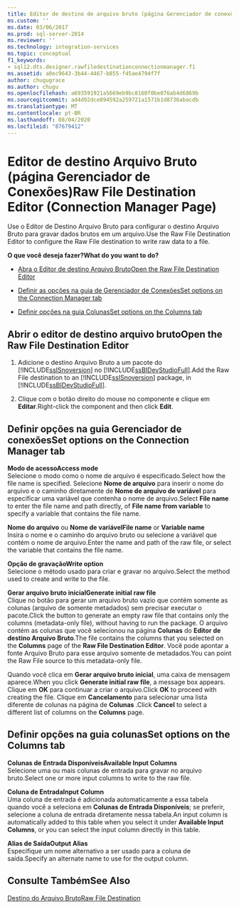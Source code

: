 ```yaml
---
title: Editor de destino de arquivo bruto (página Gerenciador de conexões) | Microsoft Docs
ms.custom: ''
ms.date: 03/06/2017
ms.prod: sql-server-2014
ms.reviewer: ''
ms.technology: integration-services
ms.topic: conceptual
f1_keywords:
- sql12.dts.designer.rawfiledestinationconnectionmanager.f1
ms.assetid: a0ec9643-3b44-4467-b855-f45ae4794f7f
author: chugugrace
ms.author: chugu
ms.openlocfilehash: a693591921a5669eb9bc8160f0be076ab4d6869b
ms.sourcegitcommit: ad4d92dce894592a259721a1571b1d8736abacdb
ms.translationtype: MT
ms.contentlocale: pt-BR
ms.lasthandoff: 08/04/2020
ms.locfileid: "87679412"
---
```

# <a name="raw-file-destination-editor-connection-manager-page"></a><span data-ttu-id="811b3-102">Editor de destino Arquivo Bruto (página Gerenciador de Conexões)</span><span class="sxs-lookup"><span data-stu-id="811b3-102">Raw File Destination Editor (Connection Manager Page)</span></span>
  <span data-ttu-id="811b3-103">Use o Editor de Destino Arquivo Bruto para configurar o destino Arquivo Bruto para gravar dados brutos em um arquivo.</span><span class="sxs-lookup"><span data-stu-id="811b3-103">Use the Raw File Destination Editor to configure the Raw File destination to write raw data to a file.</span></span>  
  
 <span data-ttu-id="811b3-104">**O que você deseja fazer?**</span><span class="sxs-lookup"><span data-stu-id="811b3-104">**What do you want to do?**</span></span>  
  
-   [<span data-ttu-id="811b3-105">Abra o Editor de destino Arquivo Bruto</span><span class="sxs-lookup"><span data-stu-id="811b3-105">Open the Raw File Destination Editor</span></span>](#open)  
  
-   [<span data-ttu-id="811b3-106">Definir as opções na guia de Gerenciador de Conexões</span><span class="sxs-lookup"><span data-stu-id="811b3-106">Set options on the Connection Manager tab</span></span>](#connection)  
  
-   [<span data-ttu-id="811b3-107">Definir opções na guia Colunas</span><span class="sxs-lookup"><span data-stu-id="811b3-107">Set options on the Columns tab</span></span>](#mapping)  
  
##  <a name="open-the-raw-file-destination-editor"></a><a name="open"></a><span data-ttu-id="811b3-108">Abrir o editor de destino arquivo bruto</span><span class="sxs-lookup"><span data-stu-id="811b3-108">Open the Raw File Destination Editor</span></span>  
  
1.  <span data-ttu-id="811b3-109">Adicione o destino Arquivo Bruto a um pacote do [!INCLUDE[ssISnoversion](../includes/ssisnoversion-md.md)] no [!INCLUDE[ssBIDevStudioFull](../includes/ssbidevstudiofull-md.md)].</span><span class="sxs-lookup"><span data-stu-id="811b3-109">Add the Raw File destination to an [!INCLUDE[ssISnoversion](../includes/ssisnoversion-md.md)] package, in [!INCLUDE[ssBIDevStudioFull](../includes/ssbidevstudiofull-md.md)].</span></span>  
  
2.  <span data-ttu-id="811b3-110">Clique com o botão direito do mouse no componente e clique em **Editar**.</span><span class="sxs-lookup"><span data-stu-id="811b3-110">Right-click the component and then click **Edit**.</span></span>  
  
##  <a name="set-options-on-the-connection-manager-tab"></a><a name="connection"></a><span data-ttu-id="811b3-111">Definir opções na guia Gerenciador de conexões</span><span class="sxs-lookup"><span data-stu-id="811b3-111">Set options on the Connection Manager tab</span></span>  
 <span data-ttu-id="811b3-112">**Modo de acesso**</span><span class="sxs-lookup"><span data-stu-id="811b3-112">**Access mode**</span></span>  
 <span data-ttu-id="811b3-113">Selecione o modo como o nome de arquivo é especificado.</span><span class="sxs-lookup"><span data-stu-id="811b3-113">Select how the file name is specified.</span></span> <span data-ttu-id="811b3-114">Selecione **Nome de arquivo** para inserir o nome do arquivo e o caminho diretamente de **Nome de arquivo de variável** para especificar uma variável que contenha o nome de arquivo.</span><span class="sxs-lookup"><span data-stu-id="811b3-114">Select **File name** to enter the file name and path directly, of **File name from variable** to specify a variable that contains the file name.</span></span>  
  
 <span data-ttu-id="811b3-115">**Nome do arquivo** ou **Nome de variável**</span><span class="sxs-lookup"><span data-stu-id="811b3-115">**File name** or **Variable name**</span></span>  
 <span data-ttu-id="811b3-116">Insira o nome e o caminho do arquivo bruto ou selecione a variável que contém o nome de arquivo.</span><span class="sxs-lookup"><span data-stu-id="811b3-116">Enter the name and path of the raw file, or select the variable that contains the file name.</span></span>  
  
 <span data-ttu-id="811b3-117">**Opção de gravação**</span><span class="sxs-lookup"><span data-stu-id="811b3-117">**Write option**</span></span>  
 <span data-ttu-id="811b3-118">Selecione o método usado para criar e gravar no arquivo.</span><span class="sxs-lookup"><span data-stu-id="811b3-118">Select the method used to create and write to the file.</span></span>  
  
 <span data-ttu-id="811b3-119">**Gerar arquivo bruto inicial**</span><span class="sxs-lookup"><span data-stu-id="811b3-119">**Generate initial raw file**</span></span>  
 <span data-ttu-id="811b3-120">Clique no botão para gerar um arquivo bruto vazio que contém somente as colunas (arquivo de somente metadados) sem precisar executar o pacote.</span><span class="sxs-lookup"><span data-stu-id="811b3-120">Click the button to generate an empty raw file that contains only the columns (metadata-only file), without having to run the package.</span></span> <span data-ttu-id="811b3-121">O arquivo contém as colunas que você selecionou na página **Colunas** do **Editor de destino Arquivo Bruto**.</span><span class="sxs-lookup"><span data-stu-id="811b3-121">The file contains the columns that you selected on the **Columns** page of the **Raw File Destination Editor**.</span></span> <span data-ttu-id="811b3-122">Você pode apontar a fonte Arquivo Bruto para esse arquivo somente de metadados.</span><span class="sxs-lookup"><span data-stu-id="811b3-122">You can point the Raw File source to this metadata-only file.</span></span>  
  
 <span data-ttu-id="811b3-123">Quando você clica em **Gerar arquivo bruto inicial**, uma caixa de mensagem aparece.</span><span class="sxs-lookup"><span data-stu-id="811b3-123">When you click **Generate initial raw file**, a message box appears.</span></span> <span data-ttu-id="811b3-124">Clique em **OK** para continuar a criar o arquivo.</span><span class="sxs-lookup"><span data-stu-id="811b3-124">Click **OK** to proceed with creating the file.</span></span> <span data-ttu-id="811b3-125">Clique em **Cancelamento** para selecionar uma lista diferente de colunas na página de **Colunas** .</span><span class="sxs-lookup"><span data-stu-id="811b3-125">Click **Cancel** to select a different list of columns on the **Columns** page.</span></span>  
  
##  <a name="set-options-on-the-columns-tab"></a><a name="mapping"></a><span data-ttu-id="811b3-126">Definir opções na guia colunas</span><span class="sxs-lookup"><span data-stu-id="811b3-126">Set options on the Columns tab</span></span>  
 <span data-ttu-id="811b3-127">**Colunas de Entrada Disponíveis**</span><span class="sxs-lookup"><span data-stu-id="811b3-127">**Available Input Columns**</span></span>  
 <span data-ttu-id="811b3-128">Selecione uma ou mais colunas de entrada para gravar no arquivo bruto.</span><span class="sxs-lookup"><span data-stu-id="811b3-128">Select one or more input columns to write to the raw file.</span></span>  
  
 <span data-ttu-id="811b3-129">**Coluna de Entrada**</span><span class="sxs-lookup"><span data-stu-id="811b3-129">**Input Column**</span></span>  
 <span data-ttu-id="811b3-130">Uma coluna de entrada é adicionada automaticamente a essa tabela quando você a seleciona em **Colunas de Entrada Disponíveis**; se preferir, selecione a coluna de entrada diretamente nessa tabela.</span><span class="sxs-lookup"><span data-stu-id="811b3-130">An input column is automatically added to this table when you select it under **Available Input Columns**, or you can select the input column directly in this table.</span></span>  
  
 <span data-ttu-id="811b3-131">**Alias de Saída**</span><span class="sxs-lookup"><span data-stu-id="811b3-131">**Output Alias**</span></span>  
 <span data-ttu-id="811b3-132">Especifique um nome alternativo a ser usado para a coluna de saída.</span><span class="sxs-lookup"><span data-stu-id="811b3-132">Specify an alternate name to use for the output column.</span></span>  
  
## <a name="see-also"></a><span data-ttu-id="811b3-133">Consulte Também</span><span class="sxs-lookup"><span data-stu-id="811b3-133">See Also</span></span>  
 [<span data-ttu-id="811b3-134">Destino do Arquivo Bruto</span><span class="sxs-lookup"><span data-stu-id="811b3-134">Raw File Destination</span></span>](data-flow/raw-file-destination.md)  
  
  
